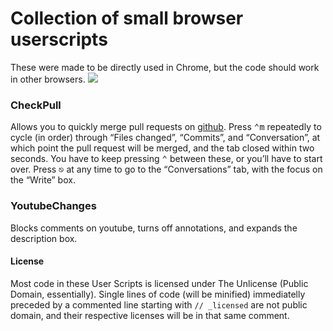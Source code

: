 # Collection of small browser userscripts
These were made to be directly used in Chrome, but the code should work in other browsers.
![](http://i.imgur.com/mTNRrSa.gif)

### CheckPull
Allows you to quickly merge pull requests on [github](https://github.com/). Press <kbd>⌃</kbd><kbd>m</kbd> repeatedly to cycle (in order) through “Files changed”, “Commits”, and “Conversation”, at which point the pull request will be merged, and the tab closed within two seconds. You have to keep pressing <kbd>⌃</kbd> between these, or you’ll have to start over. Press <kbd>⎋</kbd> at any time to go to the “Conversations” tab, with the focus on the “Write” box.

### YoutubeChanges
Blocks comments on youtube, turns off annotations, and expands the description box.

#### License
Most code in these User Scripts is licensed under The Unlicense (Public Domain, essentially). Single lines of code (will be minified) immediatelly preceded by a commented line starting with `// _licensed` are not public domain, and their respective licenses will be in that same comment.
